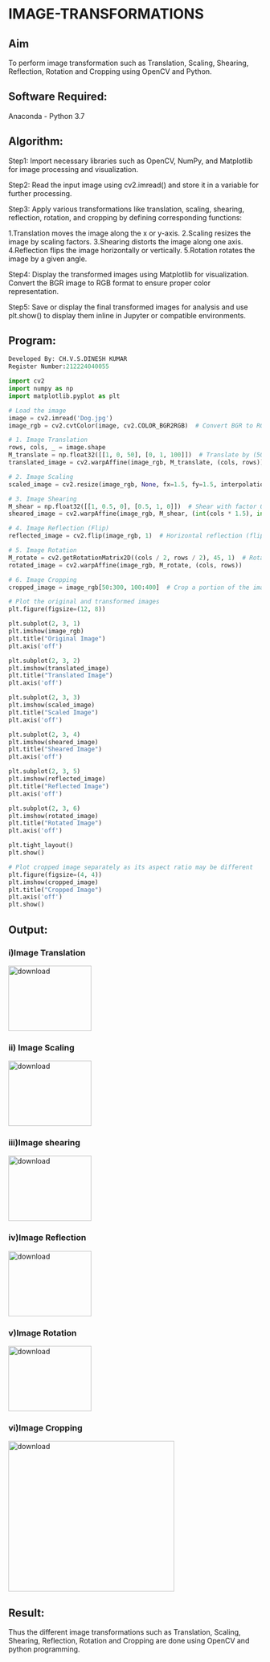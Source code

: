 # IMAGE-TRANSFORMATIONS


## Aim
To perform image transformation such as Translation, Scaling, Shearing, Reflection, Rotation and Cropping using OpenCV and Python.

## Software Required:
Anaconda - Python 3.7

## Algorithm:
Step1:
Import necessary libraries such as OpenCV, NumPy, and Matplotlib for image processing and visualization.

Step2:
Read the input image using cv2.imread() and store it in a variable for further processing.

Step3:
Apply various transformations like translation, scaling, shearing, reflection, rotation, and cropping by defining corresponding functions:

1.Translation moves the image along the x or y-axis. 
2.Scaling resizes the image by scaling factors.
3.Shearing distorts the image along one axis. 
4.Reflection flips the image horizontally or vertically. 5.Rotation rotates the image by a given angle.

Step4:
Display the transformed images using Matplotlib for visualization. Convert the BGR image to RGB format to ensure proper color representation.

Step5:
Save or display the final transformed images for analysis and use plt.show() to display them inline in Jupyter or compatible environments.
## Program:
```python
Developed By: CH.V.S.DINESH KUMAR
Register Number:212224040055

import cv2
import numpy as np
import matplotlib.pyplot as plt

# Load the image
image = cv2.imread('Dog.jpg')
image_rgb = cv2.cvtColor(image, cv2.COLOR_BGR2RGB)  # Convert BGR to RGB for Matplotlib

# 1. Image Translation
rows, cols, _ = image.shape
M_translate = np.float32([[1, 0, 50], [0, 1, 100]])  # Translate by (50, 100) pixels
translated_image = cv2.warpAffine(image_rgb, M_translate, (cols, rows))

# 2. Image Scaling
scaled_image = cv2.resize(image_rgb, None, fx=1.5, fy=1.5, interpolation=cv2.INTER_LINEAR)  # Scale by 1.5x

# 3. Image Shearing
M_shear = np.float32([[1, 0.5, 0], [0.5, 1, 0]])  # Shear with factor 0.5
sheared_image = cv2.warpAffine(image_rgb, M_shear, (int(cols * 1.5), int(rows * 1.5)))

# 4. Image Reflection (Flip)
reflected_image = cv2.flip(image_rgb, 1)  # Horizontal reflection (flip along y-axis)

# 5. Image Rotation
M_rotate = cv2.getRotationMatrix2D((cols / 2, rows / 2), 45, 1)  # Rotate by 45 degrees
rotated_image = cv2.warpAffine(image_rgb, M_rotate, (cols, rows))

# 6. Image Cropping
cropped_image = image_rgb[50:300, 100:400]  # Crop a portion of the image

# Plot the original and transformed images
plt.figure(figsize=(12, 8))

plt.subplot(2, 3, 1)
plt.imshow(image_rgb)
plt.title("Original Image")
plt.axis('off')

plt.subplot(2, 3, 2)
plt.imshow(translated_image)
plt.title("Translated Image")
plt.axis('off')

plt.subplot(2, 3, 3)
plt.imshow(scaled_image)
plt.title("Scaled Image")
plt.axis('off')

plt.subplot(2, 3, 4)
plt.imshow(sheared_image)
plt.title("Sheared Image")
plt.axis('off')

plt.subplot(2, 3, 5)
plt.imshow(reflected_image)
plt.title("Reflected Image")
plt.axis('off')

plt.subplot(2, 3, 6)
plt.imshow(rotated_image)
plt.title("Rotated Image")
plt.axis('off')

plt.tight_layout()
plt.show()

# Plot cropped image separately as its aspect ratio may be different
plt.figure(figsize=(4, 4))
plt.imshow(cropped_image)
plt.title("Cropped Image")
plt.axis('off')
plt.show()

```
## Output:
### i)Image Translation

<img width="165" height="130" alt="download" src="https://github.com/user-attachments/assets/242b3514-fb1f-4fa9-bd12-89bb3160b743" />


### ii) Image Scaling
<img width="165" height="130" alt="download" src="https://github.com/user-attachments/assets/44026634-02d1-4f89-9a30-403c697de225" />



### iii)Image shearing

<img width="165" height="130" alt="download" src="https://github.com/user-attachments/assets/26236220-771f-4047-a811-a00a4993d41e" />


### iv)Image Reflection


<img width="165" height="130" alt="download" src="https://github.com/user-attachments/assets/a7154d43-6314-4122-ae6d-ab03fc50db4e" />


### v)Image Rotation

<img width="165" height="130" alt="download" src="https://github.com/user-attachments/assets/c67c68fa-02f1-4e89-b049-99223a8e7531" />



### vi)Image Cropping
<img width="330" height="300" alt="download" src="https://github.com/user-attachments/assets/a0363791-ec2b-4d8d-9f95-52047ea4de3f" />





## Result: 

Thus the different image transformations such as Translation, Scaling, Shearing, Reflection, Rotation and Cropping are done using OpenCV and python programming.
